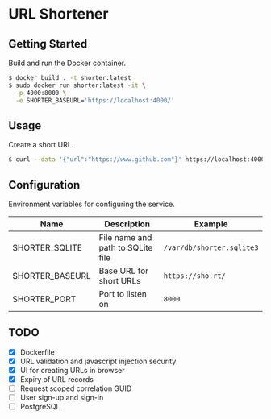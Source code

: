 
# URL Shortener

## Getting Started

Build and run the Docker container.

```bash
$ docker build . -t shorter:latest
$ sudo docker run shorter:latest -it \
  -p 4000:8000 \
  -e SHORTER_BASEURL='https://localhost:4000/'
```

## Usage

Create a short URL.

```bash
$ curl --data '{"url":"https://www.github.com"}' https://localhost:4000/
```

## Configuration

Environment variables for configuring the service.

| Name             | Description                         | Example                    |
| ---------------- | ----------------------------------- | -------------------------- |
| SHORTER_SQLITE   | File name and path to SQLite file   | `/var/db/shorter.sqlite3`  |
| SHORTER_BASEURL  | Base URL for short URLs             | `https://sho.rt/`          |
| SHORTER_PORT     | Port to listen on                   | `8000`                     |


## TODO

* [x] Dockerfile
* [x] URL validation and javascript injection security
* [x] UI for creating URLs in browser
* [x] Expiry of URL records
* [ ] Request scoped correlation GUID
* [ ] User sign-up and sign-in
* [ ] PostgreSQL